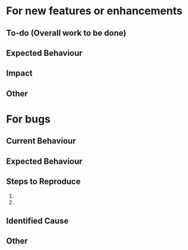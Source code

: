 # For new features or enhancements
## To-do (Overall work to be done)
## Expected Behaviour 
## Impact
## Other 


# For bugs
## Current Behaviour
<!--- What happens instead of the expected Behaviour -->
## Expected Behaviour
<!--- What should happen -->
## Steps to Reproduce
1.
2.
## Identified Cause
<!--- Not obligatory, but suggest a fix/reason for the bug -->
## Other